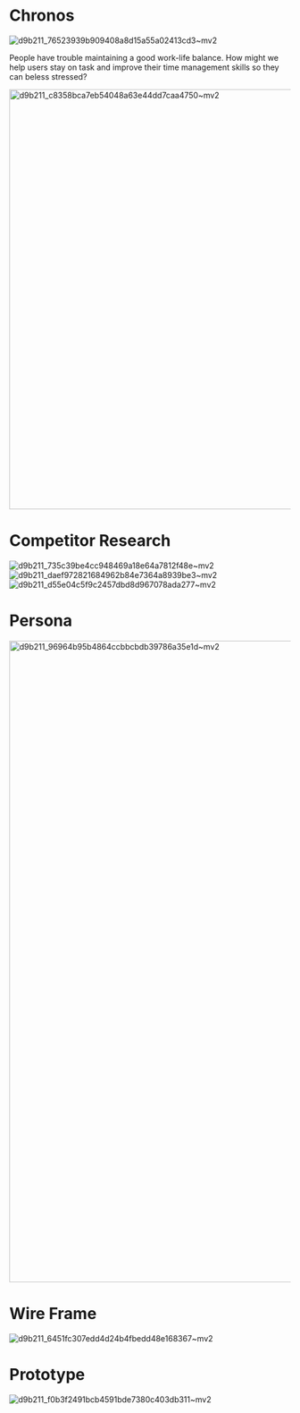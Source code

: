 # Chronos

![d9b211_76523939b909408a8d15a55a02413cd3~mv2](https://github.com/temuulino/Chronos/assets/72473361/56b7a4f8-abf0-43b3-870b-defa53866df4)

People have trouble maintaining a good work-life balance. How might we help users stay on task and improve their time management skills so they can beless stressed?

<img width="751" alt="d9b211_c8358bca7eb54048a63e44dd7caa4750~mv2" src="https://github.com/temuulino/Chronos/assets/72473361/c8e80af3-7b3b-420c-9bc6-87854d37d4b2">

# Competitor Research

![d9b211_735c39be4cc948469a18e64a7812f48e~mv2](https://github.com/temuulino/Chronos/assets/72473361/f6487f8f-d1c7-4dba-8a0e-7b4624995820)
![d9b211_daef972821684962b84e7364a8939be3~mv2](https://github.com/temuulino/Chronos/assets/72473361/1910c818-3aaa-4092-8b6f-3529f6398aca)
![d9b211_d55e04c5f9c2457dbd8d967078ada277~mv2](https://github.com/temuulino/Chronos/assets/72473361/1a4efd0f-064c-4bfb-8556-3754b1a7747e)


# Persona

<img width="1147" alt="d9b211_96964b95b4864ccbbcbdb39786a35e1d~mv2" src="https://github.com/temuulino/Chronos/assets/72473361/e34960fa-eb1e-4268-a94d-58b2b74c31bb">

# Wire Frame

![d9b211_6451fc307edd4d24b4fbedd48e168367~mv2](https://github.com/temuulino/Chronos/assets/72473361/cd41e052-878a-4e9e-86cd-7acfa94d1b3b)

# Prototype

![d9b211_f0b3f2491bcb4591bde7380c403db311~mv2](https://github.com/temuulino/Chronos/assets/72473361/d9054c84-3219-40d5-bc3a-c026b53b2bb9)

